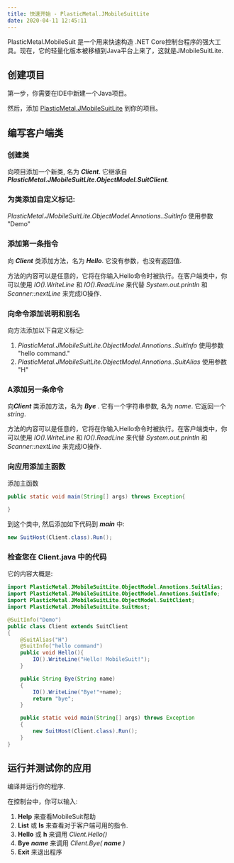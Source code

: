 ```yaml
---
title: 快速开始 - PlasticMetal.JMobileSuitLite
date: 2020-04-11 12:45:11
---
```



PlasticMetal.MobileSuit 是一个用来快速构造 .NET Core控制台程序的强大工具。现在，它的轻量化版本被移植到Java平台上来了，这就是JMobileSuitLite.

## 创建项目

第一步，你需要在IDE中新建一个Java项目。


然后，添加 [PlasticMetal.JMobileSuitLite](https://search.maven.org/artifact/io.github.plastic-metal/JMobileSuitLite) 到你的项目。

## 编写客户端类

### 创建类

向项目添加一个新类, 名为 ***Client***. 它继承自 ***PlasticMetal.JMobileSuitLite.ObjectModel.SuitClient***.

### 为类添加自定义标记:

*PlasticMetal.JMobileSuitLite.ObjectModel.Annotions..SuitInfo* 使用参数 "Demo"

### 添加第一条指令

向 ***Client*** 类添加方法，名为 ***Hello***. 它没有参数，也没有返回值.

方法的内容可以是任意的，它将在你输入Hello命令时被执行。在客户端类中，你可以使用 *IO().WriteLine* 和 *IO().ReadLine* 来代替 *System.out.println* 和 *Scanner::nextLine* 来完成IO操作.

### 向命令添加说明和别名

向方法添加以下自定义标记:

1. *PlasticMetal.JMobileSuitLite.ObjectModel.Annotions..SuitInfo* 使用参数 "hello command."
2. *PlasticMetal.JMobileSuitLite.ObjectModel.Annotions..SuitAlias* 使用参数 "H"

### A添加另一条命令

向***Client*** 类添加方法，名为 ***Bye*** . 它有一个字符串参数, 名为 *name*. 它返回一个 *string*.

方法的内容可以是任意的，它将在你输入Hello命令时被执行。在客户端类中，你可以使用 *IO().WriteLine* 和 *IO().ReadLine* 来代替 *System.out.println* 和 *Scanner::nextLine* 来完成IO操作.

### 向应用添加主函数

添加主函数

``` java
public static void main(String[] args) throws Exception{

}
```

到这个类中, 然后添加如下代码到 ***main*** 中:

``` java
new SuitHost(Client.class).Run();
```

### 检查您在 Client.java 中的代码

它的内容大概是:

``` java
import PlasticMetal.JMobileSuitLite.ObjectModel.Annotions.SuitAlias;
import PlasticMetal.JMobileSuitLite.ObjectModel.Annotions.SuitInfo;
import PlasticMetal.JMobileSuitLite.ObjectModel.SuitClient;
import PlasticMetal.JMobileSuitLite.SuitHost;

@SuitInfo("Demo")
public class Client extends SuitClient
{
    @SuitAlias("H")
    @SuitInfo("hello command")
    public void Hello(){
        IO().WriteLine("Hello! MobileSuit!");
    }

    public String Bye(String name)
    {
        IO().WriteLine("Bye!"+name);
        return "bye";
    }

    public static void main(String[] args) throws Exception
    {
        new SuitHost(Client.class).Run();
    }
}

```


## 运行并测试你的应用

编译并运行你的程序.

在控制台中，你可以输入:

1. **Help** 来查看MobileSuit帮助
2. **List** 或 **ls** 来查看对于客户端可用的指令.
3. **Hello** 或 **h** 来调用 *Client.Hello()*
4. **Bye** ***name*** 来调用 *Client.Bye(* ***name*** *)*
5. **Exit** 来退出程序

